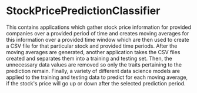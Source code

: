 # StockPricePredictionClassifier
This contains applications which gather stock price information for provided companies over a provided period of time and creates moving averages for this information over a provided time window which are then used to create a CSV file for that particular stock and provided time periods. After the moving averages are generated, another application takes the CSV files created and separates them into a training and testing set. Then, the unnecessary data values are removed so only the traits pertaining to the prediction remain. Finally, a variety of different data science models are applied to the training and testing data to predict for each moving average, if the stock's price will go up or down after the selected prediction period. 
